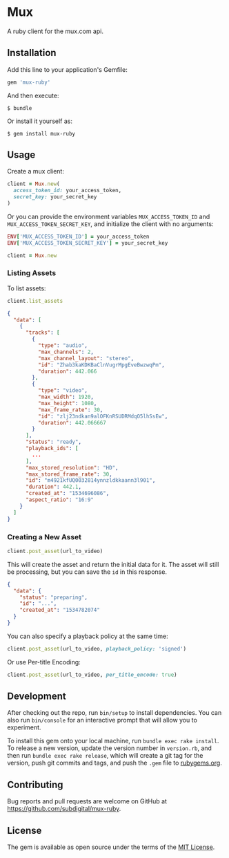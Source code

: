 # Mux

A ruby client for the mux.com api.

## Installation

Add this line to your application's Gemfile:

```ruby
gem 'mux-ruby'
```

And then execute:

    $ bundle

Or install it yourself as:

    $ gem install mux-ruby

## Usage

Create a mux client:

```ruby
client = Mux.new(
  access_token_id: your_access_token,
  secret_key: your_secret_key
)
```

Or you can provide the environment variables `MUX_ACCESS_TOKEN_ID` and `MUX_ACCESS_TOKEN_SECRET_KEY`,
and initialize the client with no arguments:

```ruby
ENV['MUX_ACCESS_TOKEN_ID'] = your_access_token
ENV['MUX_ACCESS_TOKEN_SECRET_KEY'] = your_secret_key

client = Mux.new
```

### Listing Assets

To list assets:

```ruby
client.list_assets
```

```json
{
  "data": [
    {
      "tracks": [
        {
          "type": "audio",
          "max_channels": 2,
          "max_channel_layout": "stereo",
          "id": "Zhab3kaKDKBaClnVugrMpgEveBwzwqPm",
          "duration": 442.066
        },
        {
          "type": "video",
          "max_width": 1920,
          "max_height": 1080,
          "max_frame_rate": 30,
          "id": "zlj23ndkan9alOFKnRSUDRMdqO5lhSsEw",
          "duration": 442.066667
        }
      ],
      "status": "ready",
      "playback_ids": [
        ...
      ],
      "max_stored_resolution": "HD",
      "max_stored_frame_rate": 30,
      "id": "m4921kfUQ0032814ynnzldkkaann3l901",
      "duration": 442.1,
      "created_at": "1534696086",
      "aspect_ratio": "16:9"
    }
  ]
}
```

### Creating a New Asset

```ruby
client.post_asset(url_to_video)
```

This will create the asset and return the initial data for it. The asset will
still be processing, but you can save the `id` in this response.

```json
{
  "data": {
    "status": "preparing",
    "id": "...",
    "created_at": "1534782074"
  }
}
```

You can also specify a playback policy at the same time:

```ruby
client.post_asset(url_to_video, playback_policy: 'signed')
```

Or use Per-title Encoding:

```ruby
client.post_asset(url_to_video, per_title_encode: true)
```


## Development

After checking out the repo, run `bin/setup` to install dependencies. You can also run `bin/console` for an interactive prompt that will allow you to experiment.

To install this gem onto your local machine, run `bundle exec rake install`. To release a new version, update the version number in `version.rb`, and then run `bundle exec rake release`, which will create a git tag for the version, push git commits and tags, and push the `.gem` file to [rubygems.org](https://rubygems.org).

## Contributing

Bug reports and pull requests are welcome on GitHub at https://github.com/subdigital/mux-ruby.

## License

The gem is available as open source under the terms of the [MIT License](https://opensource.org/licenses/MIT).
